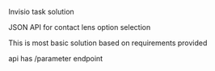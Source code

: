 Invisio task solution

JSON API for contact lens option selection

This is most basic solution based on requirements provided

api has /parameter endpoint